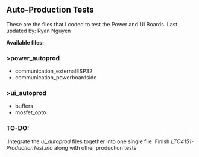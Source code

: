 ## Auto-Production Tests

These are the files that I coded to test the Power and UI Boards.
Last updated by: Ryan Nguyen

**Available files:**

### >power_autoprod

- communication_externalESP32
- communication_powerboardside

### >ui_autoprod

- buffers
- mosfet_opto

### TO-DO:

.Integrate the *ui_autoprod* files together into one single file
.Finish *LTC4151-ProductionTest.ino* along with other production tests